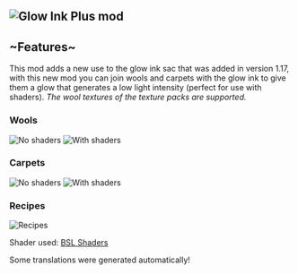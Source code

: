 ## ![Glow Ink Plus mod](https://i.imgur.com/zjNj5h6.png)

## **~Features~**
This mod adds a new use to the glow ink sac that was added in version 1.17, with this new mod you can join wools and carpets with the glow ink to give them a glow that generates a low light intensity (perfect for use with shaders). *The wool textures of the texture packs are supported.*

### **Wools**
![No shaders](https://cdn.modrinth.com/data/DfZhZ0LX/images/131b8380018e12601fe2733015c362eb34163daa.png)
![With shaders](https://cdn.modrinth.com/data/DfZhZ0LX/images/7605f04757bf3411840e3321d8827a9db13d33b7.png)

### **Carpets**
![No shaders](https://cdn.modrinth.com/data/DfZhZ0LX/images/2231d235fb48156f2b353f8bafa0d87a75b882f9.png)
![With shaders](https://cdn.modrinth.com/data/DfZhZ0LX/images/7a554d8a176fe681dc8be714659ed5c0355e1ad6.png)

### **Recipes**
![Recipes](https://imgur.com/qWPj2pC.png)

Shader used: [BSL Shaders](https://modrinth.com/shader/bsl-shaders)

Some translations were generated automatically!